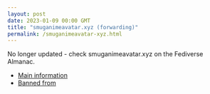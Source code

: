 ```yaml
---
layout: post
date: 2023-01-09 00:00 GMT
title: "smuganimeavatar.xyz (forwarding)"
permalink: /smuganimeavatar-xyz.html
---
```


No longer updated - check smuganimeavatar.xyz on the Fediverse Almanac.

* [Main information](https://www.fediversealmanac.com/api/v1/instances/smuganimeavatar.xyz)
* [Banned from](https://www.fediversealmanac.com/api/v1/instances/smuganimeavatar.xyz/banned_from)

